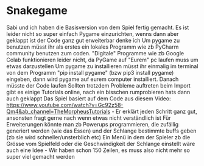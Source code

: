 # Snakegame
Sabi und ich haben die Basisversion von dem Spiel fertig gemacht. Es ist leider nicht so super einfach Pygame einzurichten, wenns dann aber geklappt ist der Code ganz gut erweiterbar denke ich
Um pygame zu benutzen müsst ihr als erstes ein lokales Programm wie zb PyCharm community benutzen zum coden. "Digitale" Programme wie zb Google Colab funktionieren leider nicht, da PyGame auf "Eurem" pc laufen muss um etwas darzustellen
Um pygame zu installieren müsst ihr einmalig im terminal von dem Programm "pip install pygame" (bzw pip3 install pygame) eingeben, dann wird pygame auf eurem computer installiert. Danach müsste der Code laufen
Sollten trotzdem Probleme auftreten beim Import gibt es einige Tutorials online, nach ein bisschen rumprobieren hats dann auch geklappt
Das Spiel basiert auf dem Code aus diesem Video: https://www.youtube.com/watch?v=Gc92z58-Qm4&ab_channel=TheMorpheusTutorials - Er erklärt jeden Schritt ganz gut, ansonsten fragt gerne nach wenn etwas nicht verständlich ist 
Für Erweiterungen könnte man zb Powerups programmieren, die zufällig generiert werden (wie das Essen) und der Schlange bestimmte buffs geben (zb sie wird schneller/unsterblich etc)
Ein Menü in dem der Spieler zb die Grösse vom Spielfeld oder die Geschwindigkeit der Schlange einstellt wäre auch eine Idee - Wir haben schon 150 Zeilen, es muss also nicht mehr so super viel gemacht werden
